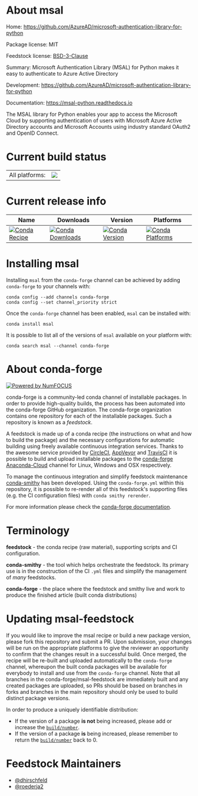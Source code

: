 About msal
==========

Home: https://github.com/AzureAD/microsoft-authentication-library-for-python

Package license: MIT

Feedstock license: [BSD-3-Clause](https://github.com/conda-forge/msal-feedstock/blob/master/LICENSE.txt)

Summary: Microsoft Authentication Library (MSAL) for Python makes it easy to authenticate to Azure Active Directory

Development: https://github.com/AzureAD/microsoft-authentication-library-for-python

Documentation: https://msal-python.readthedocs.io

The MSAL library for Python enables your app to access the Microsoft Cloud by supporting
authentication of users with Microsoft Azure Active Directory accounts and Microsoft Accounts
using industry standard OAuth2 and OpenID Connect.


Current build status
====================


<table><tr><td>All platforms:</td>
    <td>
      <a href="https://dev.azure.com/conda-forge/feedstock-builds/_build/latest?definitionId=6977&branchName=master">
        <img src="https://dev.azure.com/conda-forge/feedstock-builds/_apis/build/status/msal-feedstock?branchName=master">
      </a>
    </td>
  </tr>
</table>

Current release info
====================

| Name | Downloads | Version | Platforms |
| --- | --- | --- | --- |
| [![Conda Recipe](https://img.shields.io/badge/recipe-msal-green.svg)](https://anaconda.org/conda-forge/msal) | [![Conda Downloads](https://img.shields.io/conda/dn/conda-forge/msal.svg)](https://anaconda.org/conda-forge/msal) | [![Conda Version](https://img.shields.io/conda/vn/conda-forge/msal.svg)](https://anaconda.org/conda-forge/msal) | [![Conda Platforms](https://img.shields.io/conda/pn/conda-forge/msal.svg)](https://anaconda.org/conda-forge/msal) |

Installing msal
===============

Installing `msal` from the `conda-forge` channel can be achieved by adding `conda-forge` to your channels with:

```
conda config --add channels conda-forge
conda config --set channel_priority strict
```

Once the `conda-forge` channel has been enabled, `msal` can be installed with:

```
conda install msal
```

It is possible to list all of the versions of `msal` available on your platform with:

```
conda search msal --channel conda-forge
```


About conda-forge
=================

[![Powered by NumFOCUS](https://img.shields.io/badge/powered%20by-NumFOCUS-orange.svg?style=flat&colorA=E1523D&colorB=007D8A)](http://numfocus.org)

conda-forge is a community-led conda channel of installable packages.
In order to provide high-quality builds, the process has been automated into the
conda-forge GitHub organization. The conda-forge organization contains one repository
for each of the installable packages. Such a repository is known as a *feedstock*.

A feedstock is made up of a conda recipe (the instructions on what and how to build
the package) and the necessary configurations for automatic building using freely
available continuous integration services. Thanks to the awesome service provided by
[CircleCI](https://circleci.com/), [AppVeyor](https://www.appveyor.com/)
and [TravisCI](https://travis-ci.com/) it is possible to build and upload installable
packages to the [conda-forge](https://anaconda.org/conda-forge)
[Anaconda-Cloud](https://anaconda.org/) channel for Linux, Windows and OSX respectively.

To manage the continuous integration and simplify feedstock maintenance
[conda-smithy](https://github.com/conda-forge/conda-smithy) has been developed.
Using the ``conda-forge.yml`` within this repository, it is possible to re-render all of
this feedstock's supporting files (e.g. the CI configuration files) with ``conda smithy rerender``.

For more information please check the [conda-forge documentation](https://conda-forge.org/docs/).

Terminology
===========

**feedstock** - the conda recipe (raw material), supporting scripts and CI configuration.

**conda-smithy** - the tool which helps orchestrate the feedstock.
                   Its primary use is in the construction of the CI ``.yml`` files
                   and simplify the management of *many* feedstocks.

**conda-forge** - the place where the feedstock and smithy live and work to
                  produce the finished article (built conda distributions)


Updating msal-feedstock
=======================

If you would like to improve the msal recipe or build a new
package version, please fork this repository and submit a PR. Upon submission,
your changes will be run on the appropriate platforms to give the reviewer an
opportunity to confirm that the changes result in a successful build. Once
merged, the recipe will be re-built and uploaded automatically to the
`conda-forge` channel, whereupon the built conda packages will be available for
everybody to install and use from the `conda-forge` channel.
Note that all branches in the conda-forge/msal-feedstock are
immediately built and any created packages are uploaded, so PRs should be based
on branches in forks and branches in the main repository should only be used to
build distinct package versions.

In order to produce a uniquely identifiable distribution:
 * If the version of a package **is not** being increased, please add or increase
   the [``build/number``](https://docs.conda.io/projects/conda-build/en/latest/resources/define-metadata.html#build-number-and-string).
 * If the version of a package **is** being increased, please remember to return
   the [``build/number``](https://docs.conda.io/projects/conda-build/en/latest/resources/define-metadata.html#build-number-and-string)
   back to 0.

Feedstock Maintainers
=====================

* [@dhirschfeld](https://github.com/dhirschfeld/)
* [@roederja2](https://github.com/roederja2/)

